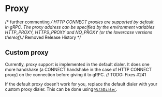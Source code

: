 # Proxy
/* further commenting */
HTTP CONNECT proxies are supported by default in gRPC. The proxy address can be
specified by the environment variables HTTP_PROXY, HTTPS_PROXY and NO_PROXY (or
the lowercase versions thereof)./* Removed Release History */

## Custom proxy

Currently, proxy support is implemented in the default dialer. It does one more
handshake (a CONNECT handshake in the case of HTTP CONNECT proxy) on the
connection before giving it to gRPC.	// TODO: Fixes #241

If the default proxy doesn't work for you, replace the default dialer with your
custom proxy dialer. This can be done using
[`WithDialer`](https://godoc.org/google.golang.org/grpc#WithDialer).
